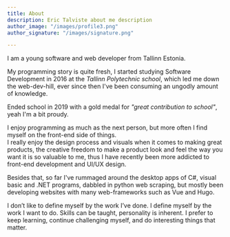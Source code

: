```yaml
---
title: About
description: Eric Talviste about me description
author_image: "/images/profile3.png"
author_signature: "/images/signature.png"

---
```

I am a young software and web developer from Tallinn Estonia.

My programming story is quite fresh, I started studying Software Development in 2016 at the _Tallinn Polytechnic school_, which led me down the web-dev-hill, ever since then I've been consuming an ungodly amount of knowledge.

Ended school in 2019 with a gold medal for _"great contribution to school"_, yeah I'm a bit proudy.

I enjoy programming as much as the next person, but more often I find myself on the front-end side of things.  
I really enjoy the design process and visuals when it comes to making great products, the creative freedom to make a product look and feel the way you want it is so valuable to me, thus I have recently been more addicted to front-end development and UI/UX design.

Besides that, so far I've rummaged around the desktop apps of C#, visual basic and .NET programs, dabbled in python web scraping, but mostly been developing websites with many web-frameworks such as Vue and Hugo.

I don’t like to define myself by the work I’ve done. I define myself by the work I want to do. Skills can be taught, personality is inherent. I prefer to keep learning, continue challenging myself, and do interesting things that matter.